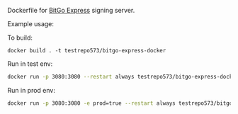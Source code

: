 Dockerfile for [BitGo Express](https://github.com/BitGo/BitGoJS) signing server.

Example usage:

To build:
```
docker build . -t testrepo573/bitgo-express-docker
```

Run in test env:
```bash
docker run -p 3080:3080 --restart always testrepo573/bitgo-express-docker
```
Run in prod env:
```bash
docker run -p 3080:3080 -e prod=true --restart always testrepo573/bitgo-express-docker
```
